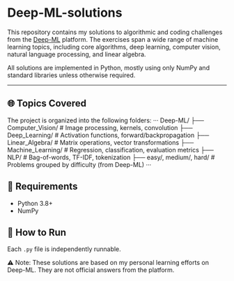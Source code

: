 # Deep-ML-solutions

This repository contains my solutions to algorithmic and coding challenges from the [Deep-ML](https://deep-ml.com) platform. 
The exercises span a wide range of machine learning topics, including core algorithms, deep learning, computer vision, natural language processing, and linear algebra.

All solutions are implemented in Python, mostly using only NumPy and standard libraries unless otherwise required.

---

## 🌐 Topics Covered

The project is organized into the following folders:
···
Deep-ML/
├── Computer_Vision/ # Image processing, kernels, convolution
├── Deep_Learning/ # Activation functions, forward/backpropagation
├── Linear_Algebra/ # Matrix operations, vector transformations
├── Machine_Learning/ # Regression, classification, evaluation metrics
├── NLP/ # Bag-of-words, TF-IDF, tokenization
├── easy/, medium/, hard/  # Problems grouped by difficulty (from Deep-ML)
···

## 🔧 Requirements
- Python 3.8+
- NumPy

## 🚀 How to Run
Each `.py` file is independently runnable.

⚠️ Note: These solutions are based on my personal learning efforts on Deep-ML. They are not official answers from the platform.
